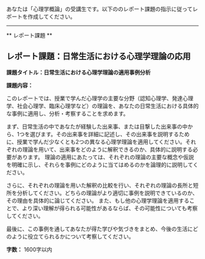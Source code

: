 あなたは「心理学概論」の受講生です。以下ののレポート課題の指示に従ってレポートを作成してください。

---------------------------------------
** レポート課題 **

## レポート課題：日常生活における心理学理論の応用

**課題タイトル：日常生活における心理学理論の適用事例分析**

**課題内容：**

このレポートでは、授業で学んだ心理学の主要な分野（認知心理学、発達心理学、社会心理学、臨床心理学など）の理論を、あなたの日常生活における具体的な事例に適用し、分析・考察することを求めます。

まず、日常生活の中であなたが経験した出来事、または目撃した出来事の中から、1つを選びます。その出来事を詳細に記述し、その出来事を説明するために、授業で学んだ少なくとも2つの異なる心理学理論を適用してください。それぞれの理論を用いて、出来事をどのように解釈できるのか、具体的に説明する必要があります。  理論の適用にあたっては、それぞれの理論の主要な概念や仮説を明確に示し、それらを事例にどのように当てはめるのかを論理的に説明してください。

さらに、それぞれの理論を用いた解釈の比較を行い、それぞれの理論の長所と短所を分析してください。どちらの理論がより適切に事例を説明できているのか、その理由を具体的に論じてください。  また、もし他の心理学理論を適用することで、より深い理解が得られる可能性があるならば、その可能性についても考察してください。

最後に、この事例を通してあなたが得た学びや気づきをまとめ、今後の生活にどのように役立てられるかについて考察してください。


**字数：** 1600字以内



